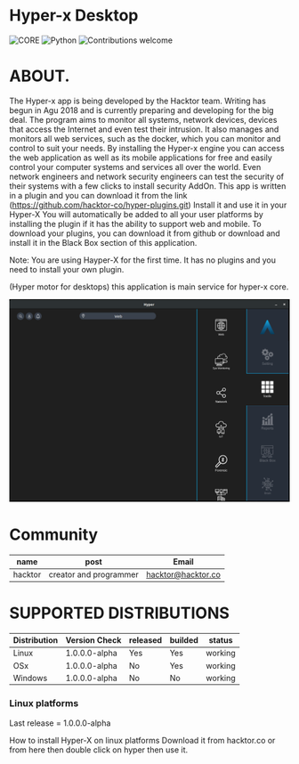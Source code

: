 # Hyper-x Desktop

![CORE](https://img.shields.io/badge/core-0.0.1.25-green.svg)
![Python](https://img.shields.io/badge/Python-3.7-green.svg)
![Contributions welcome](https://img.shields.io/badge/contributions-welcome-green.svg)

# ABOUT.

The Hyper-x app is being developed by the Hacktor team. Writing has 
begun in Agu 2018 and is currently preparing and developing for the big 
deal.
The program aims to monitor all systems, network devices, devices that 
access the Internet and even test their intrusion. It also manages and 
monitors all web services, such as the docker, which you can monitor and 
control to suit your needs.
By installing the Hyper-x engine you can access the web application as 
well as its mobile applications for free and easily control your 
computer systems and services all over the world.
Even network engineers and network security engineers can test the 
security of their systems with a few clicks to install security AddOn.
This app is written in a plugin and you can download it from the link 
(https://github.com/hacktor-co/hyper-plugins.git)
Install it and use it in your Hyper-X You will automatically be added to 
all your user platforms by installing the plugin if it has the ability 
to support web and mobile.
To download your plugins, you can download it from github or download 
and install it in the Black Box section of this application.

Note: You are using Hayper-X for the first time. It has no plugins and 
you need to install your own plugin.

(Hyper motor for desktops) this application is main service for hyper-x core.

<p align="center">
  <img src="./pics/main.png" width="738">
</p>

# Community

|name | post | Email |
----------|------------|-------|
|hacktor|creator and programmer|hacktor@hacktor.co

# SUPPORTED DISTRIBUTIONS
|Distribution | Version Check | released | builded |status |
----------|-------|------|------|-------|
|Linux|1.0.0.0-alpha|Yes|Yes|working|
|OSx|1.0.0.0-alpha|No|Yes|working|
|Windows|1.0.0.0-alpha|No|No|working|

### Linux platforms

Last release = 1.0.0.0-alpha

How to install Hyper-X on linux platforms
	Download it from hacktor.co or from here then double click on hyper then use it.
